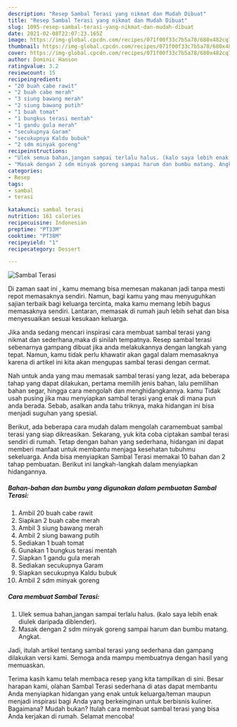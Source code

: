 ```yaml
---
description: "Resep Sambal Terasi yang nikmat dan Mudah Dibuat"
title: "Resep Sambal Terasi yang nikmat dan Mudah Dibuat"
slug: 1095-resep-sambal-terasi-yang-nikmat-dan-mudah-dibuat
date: 2021-02-08T22:07:23.165Z
image: https://img-global.cpcdn.com/recipes/071f00f33c7b5a78/680x482cq70/sambal-terasi-foto-resep-utama.jpg
thumbnail: https://img-global.cpcdn.com/recipes/071f00f33c7b5a78/680x482cq70/sambal-terasi-foto-resep-utama.jpg
cover: https://img-global.cpcdn.com/recipes/071f00f33c7b5a78/680x482cq70/sambal-terasi-foto-resep-utama.jpg
author: Dominic Hanson
ratingvalue: 3.2
reviewcount: 15
recipeingredient:
- "20 buah cabe rawit"
- "2 buah cabe merah"
- "3 siung bawang merah"
- "2 siung bawang putih"
- "1 buah tomat"
- "1 bungkus terasi mentah"
- "1 gandu gula merah"
- "secukupnya Garam"
- "secukupnya Kaldu bubuk"
- "2 sdm minyak goreng"
recipeinstructions:
- "Ulek semua bahan,jangan sampai terlalu halus. (kalo saya lebih enak diulek daripada diblender)."
- "Masak dengan 2 sdm minyak goreng sampai harum dan bumbu matang. Angkat."
categories:
- Resep
tags:
- sambal
- terasi

katakunci: sambal terasi 
nutrition: 161 calories
recipecuisine: Indonesian
preptime: "PT33M"
cooktime: "PT38M"
recipeyield: "1"
recipecategory: Dessert

---
```



![Sambal Terasi](https://img-global.cpcdn.com/recipes/071f00f33c7b5a78/680x482cq70/sambal-terasi-foto-resep-utama.jpg)

Di zaman  saat ini , kamu memang bisa memesan makanan jadi tanpa mesti repot memasaknya sendiri. Namun, bagi kamu yang mau menyuguhkan sajian terbaik bagi keluarga tercinta, maka kamu memang lebih bagus memasaknya sendiri. Lantaran, memasak di rumah jauh lebih sehat dan bisa menyesuaikan sesuai kesukaan keluarga.

Jika anda sedang mencari inspirasi cara membuat sambal terasi yang nikmat dan sederhana,maka di sinilah tempatnya. Resep sambal terasi  sebenarnya gampang dibuat jika anda melakukannya dengan langkah yang tepat. Namun, kamu tidak perlu khawatir akan gagal dalam memasaknya 
karena di artikel ini kita akan mengupas sambal terasi dengan cermat.  



Nah untuk anda yang mau memasak sambal terasi yang lezat, ada beberapa tahap yang dapat dilakukan, pertama memilih jenis bahan, lalu pemilihan bahan segar, hingga cara mengolah dan menghidangkannya. kamu Tidak usah pusing jika mau menyiapkan sambal terasi yang enak di mana pun anda berada. Sebab, asalkan anda  tahu triknya, maka hidangan ini bisa menjadi suguhan yang spesial.

Berikut, ada beberapa cara mudah dalam mengolah caramembuat sambal terasi yang siap dikreasikan. Sekarang, yuk kita coba ciptakan sambal terasi sendiri di rumah. Tetap dengan bahan yang sederhana, hidangan ini dapat memberi manfaat untuk membantu menjaga kesehatan tubuhmu sekeluarga. Anda bisa menyiapkan Sambal Terasi memakai 10 bahan dan 2 tahap pembuatan. Berikut ini langkah-langkah dalam menyiapkan hidangannya.

<!--inarticleads1-->

##### Bahan-bahan dan bumbu yang digunakan dalam pembuatan Sambal Terasi:

1. Ambil 20 buah cabe rawit
1. Siapkan 2 buah cabe merah
1. Ambil 3 siung bawang merah
1. Ambil 2 siung bawang putih
1. Sediakan 1 buah tomat
1. Gunakan 1 bungkus terasi mentah
1. Siapkan 1 gandu gula merah
1. Sediakan secukupnya Garam
1. Siapkan secukupnya Kaldu bubuk
1. Ambil 2 sdm minyak goreng




<!--inarticleads2-->

##### Cara membuat Sambal Terasi:

1. Ulek semua bahan,jangan sampai terlalu halus. (kalo saya lebih enak diulek daripada diblender).
1. Masak dengan 2 sdm minyak goreng sampai harum dan bumbu matang. Angkat.




Jadi, itulah artikel tentang  sambal terasi  yang sederhana dan gampang dilakukan versi kami. Semoga anda mampu membuatnya dengan hasil yang memuaskan. 

Terima kasih kamu telah membaca resep yang kita tampilkan di sini. Besar harapan kami, olahan  Sambal Terasi sederhana di atas dapat membantu Anda menyiapkan hidangan yang enak untuk keluarga/teman maupun menjadi inspirasi bagi Anda yang berkeinginan untuk berbisnis kuliner. Bagaimana? Mudah bukan? Itulah cara membuat sambal terasi yang bisa Anda kerjakan di rumah. Selamat mencoba!


